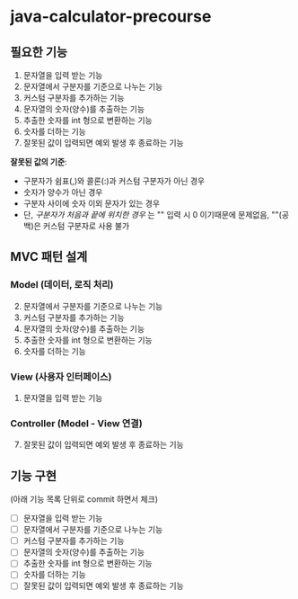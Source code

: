 # java-calculator-precourse

## 필요한 기능
1. 문자열을 입력 받는 기능
2. 문자열에서 구분자를 기준으로 나누는 기능 
3. 커스텀 구분자를 추가하는 기능
4. 문자열의 숫자(양수)를 추출하는 기능
5. 추출한 숫자를 int 형으로 변환하는 기능
6. 숫자를 더하는 기능
7. 잘못된 값이 입력되면 예외 발생 후 종료하는 기능


**잘못된 값의 기준**:
- 구분자가 쉼표(,)와 콜론(:)과 커스텀 구분자가 아닌 경우
- 숫자가 양수가 아닌 경우
- 구분자 사이에 숫자 이외 문자가 있는 경우
- 단, _구분자가 처음과 끝에 위치한 경우_ 는 "" 입력 시 0 이기때문에 문제없음, ""(공백)은 커스텀 구분자로 사용 불가

## MVC 패턴 설계
### Model (데이터, 로직 처리)
2. 문자열에서 구분자를 기준으로 나누는 기능
3. 커스텀 구분자를 추가하는 기능
4. 문자열의 숫자(양수)를 추출하는 기능
5. 추출한 숫자를 int 형으로 변환하는 기능
6. 숫자를 더하는 기능

### View (사용자 인터페이스)
1. 문자열을 입력 받는 기능

### Controller (Model - View 연결)
7. 잘못된 값이 입력되면 예외 발생 후 종료하는 기능

## 기능 구현
(아래 기능 목록 단위로 commit 하면서 체크)
- [ ] 문자열을 입력 받는 기능
- [ ] 문자열에서 구분자를 기준으로 나누는 기능
- [ ] 커스텀 구분자를 추가하는 기능
- [ ] 문자열의 숫자(양수)를 추출하는 기능
- [ ] 추출한 숫자를 int 형으로 변환하는 기능
- [ ] 숫자를 더하는 기능
- [ ] 잘못된 값이 입력되면 예외 발생 후 종료하는 기능
